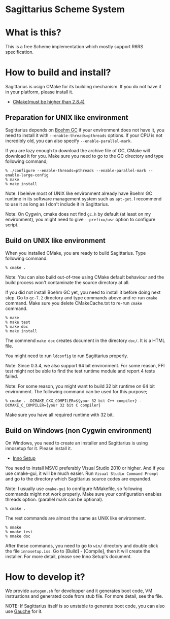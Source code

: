 # Sagittarius Scheme System

# What is this?
This is a free Scheme implementation which mostly support R6RS specification.

# How to build and install?
Sagittarius is usign CMake for its building mechanism. If you do not have it in
your platform, please install it.

 - [CMake(must be higher than 2.8.4)](http://www.cmake.org/)

## Preparation for UNIX like environment
Sagittarius depends on [Boehm GC](http://www.hpl.hp.com/personal/Hans_Boehm/gc/)
if your environment does not have it, you need to install it with
`--enable-threads=pthreads` options. If your CPU is not incredibly old, you can
also specify `--enable-parallel-mark`.

If you are lazy enough to download the archive file of GC, CMake will download
it for you. Make sure you need to go to the GC directory and type following
command;

    % ./configure --enable-threads=pthreads --enable-parallel-mark --enable-large-config
    % make
    % make install

Note: I beleive most of UNIX like environment already have Boehm GC runtime
in its software management system such as `apt-get`. I recommend to use it as
long as I don't include it in Sagittarius.

Note: On Cygwin, cmake does not find `gc.h` by default (at least on my
environment), you might need to give `--prefix=/usr` option to configure script.

## Build on UNIX like environment
When you installed CMake, you are ready to build Sagittarius. Type following
command.

    % cmake .

Note: You can also build out-of-tree using CMake default behaviour and the build
process won't contaminate the source directory at all.

If you did not install Boehm GC yet, you need to install it before doing next
step. Go to `gc-7.2` directory and type commands above and re-run `cmake`
command. Make sure you delete CMakeCache.txt to re-run `cmake` command.

    % make
    % make test
    % make doc
    % make install

The commend `make doc` creates document in the directory `doc/`. It is a HTML
file.

You might need to run `ldconfig` to run Sagittarius properly.

Note: Since 0.3.4, we also support 64 bit environment. For some reason, FFI test
might not be able to find the test runtime module and report 4 tests failed.

Note: For some reason, you might want to build 32 bit runtime on 64 bit
environment. The following command can be used for this purpose;

    % cmake . -DCMAKE_CXX_COMPILER=${your 32 bit C++ compiler} -DCMAKE_C_COMPILER={your 32 bit C compiler}

Make sure you have all required runtime with 32 bit.


## Build on Windows (non Cygwin environment)
On Windows, you need to create an installer and Sagittarius is using innosetup
for it. Please install it.
 - [Inno Setup](http://www.jrsoftware.org/)

You need to install MSVC preferably Visual Studio 2010 or higher. And if you use
cmake-gui, it will be much easier. Run `Visual Studio Command Prompt` and go to
the directory which Sagittarius source codes are expanded.

Note: I usually use `cmake-gui` to configure NMakefile, so following commands
might not work properly. Make sure your configuration enables threads option.
(parallel mark can be optional).

    % cmake .

The rest commands are almost the same as UNIX like environment.

    % nmake
    % nmake test
    % nmake doc

After these commands, you need to go to `win/` directory and double click the
file `innosetup.iss`. Go to [Build] - [Compile], then it will create the
installer. For more detail, please see Inno Setup's document.

# How to develop it?
We provide `autogen.sh` for developper and it generates boot code, VM
instrustions and generated code from stub file. For more detail, see the file.

NOTE:
If Sagittarius itself is so unstable to generate boot code, you can also use
[Gauche](http://practical-scheme.net/gauche/index.html) for it.

